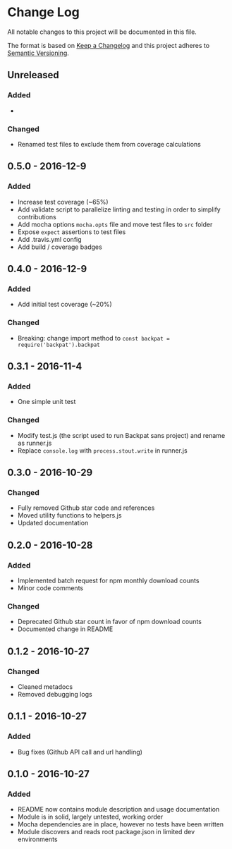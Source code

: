 # Change Log
All notable changes to this project will be documented in this file.

The format is based on [Keep a Changelog](http://keepachangelog.com/)
and this project adheres to [Semantic Versioning](http://semver.org/).

## Unreleased
### Added
- 
### Changed
- Renamed test files to exclude them from coverage calculations

## 0.5.0 - 2016-12-9
### Added
- Increase test coverage (~65%)
- Add validate script to parallelize linting and testing in order to simplify contributions
- Add mocha options `mocha.opts` file and move test files to `src` folder
- Expose `expect` assertions to test files
- Add .travis.yml config
- Add build / coverage badges

## 0.4.0 - 2016-12-9
### Added
- Add initial test coverage (~20%)

### Changed
- Breaking: change import method to ```const backpat = require('backpat').backpat```

## 0.3.1 - 2016-11-4
### Added
- One simple unit test

### Changed
- Modify test.js (the script used to run Backpat sans project) and
rename as runner.js
- Replace ```console.log``` with ```process.stout.write``` in runner.js

## 0.3.0 - 2016-10-29
### Changed
- Fully removed Github star code and references
- Moved utility functions to helpers.js
- Updated documentation

## 0.2.0 - 2016-10-28
### Added
- Implemented batch request for npm monthly download counts
- Minor code comments

### Changed
- Deprecated Github star count in favor of npm download counts
- Documented change in README

## 0.1.2 - 2016-10-27
### Changed
- Cleaned metadocs
- Removed debugging logs

## 0.1.1 - 2016-10-27
### Added
- Bug fixes (Github API call and url handling)

## 0.1.0 - 2016-10-27
### Added
- README now contains module description and usage documentation
- Module is in solid, largely untested, working order
- Mocha dependencies are in place, however no tests have been written
- Module discovers and reads root package.json in limited dev environments
